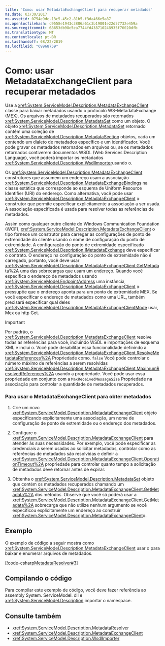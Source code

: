 ```yaml
---
title: 'Como: usar MetadataExchangeClient para recuperar metadados'
ms.date: 03/30/2017
ms.assetid: 0754e9dc-13c5-45c2-81b5-f3da466e5a87
ms.openlocfilehash: c9558e1943c3886a61c3b19801e22d57732e459a
ms.sourcegitcommit: 68653db98c5ea7744fd438710248935f70020dfb
ms.translationtype: MT
ms.contentlocale: pt-BR
ms.lasthandoff: 08/22/2019
ms.locfileid: "69968759"
---
```

# <a name="how-to-use-metadataexchangeclient-to-retrieve-metadata"></a>Como: usar MetadataExchangeClient para recuperar metadados
Use a <xref:System.ServiceModel.Description.MetadataExchangeClient> classe para baixar metadados usando o protocolo WS-MetadataExchange (MEX). Os arquivos de metadados recuperados são retornados <xref:System.ServiceModel.Description.MetadataSet> como um objeto. O objeto <xref:System.ServiceModel.Description.MetadataSet> retornado contém uma coleção de <xref:System.ServiceModel.Description.MetadataSection> objetos, cada um contendo um dialeto de metadados específico e um identificador. Você pode gravar os metadados retornados em arquivos ou, se os metadados retornados contiverem documentos WSDL (Web Services Description Language), você poderá importar os metadados <xref:System.ServiceModel.Description.WsdlImporter>usando o.  
  
 Os <xref:System.ServiceModel.Description.MetadataExchangeClient> construtores que assumem um endereço usam a associação <xref:System.ServiceModel.Description.MetadataExchangeBindings> na classe estática que corresponde ao esquema de Uniform Resource Identifier (URI) do endereço. Como alternativa, você pode usar <xref:System.ServiceModel.Description.MetadataExchangeClient> o construtor que permite especificar explicitamente a associação a ser usada. A associação especificada é usada para resolver todas as referências de metadados.  
  
 Assim como qualquer outro cliente do Windows Communication Foundation (WCF), <xref:System.ServiceModel.Description.MetadataExchangeClient> o tipo fornece um construtor para carregar as configurações de ponto de extremidade do cliente usando o nome de configuração do ponto de extremidade. A configuração do ponto de extremidade especificado <xref:System.ServiceModel.Description.IMetadataExchange> deve especificar o contrato. O endereço na configuração do ponto de extremidade não é carregado, portanto, você deve usar <xref:System.ServiceModel.Description.MetadataExchangeClient.GetMetadata%2A> uma das sobrecargas que usam um endereço. Quando você especifica o endereço de metadados usando <xref:System.ServiceModel.EndpointAddress> uma instância, <xref:System.ServiceModel.Description.MetadataExchangeClient> o pressupõe que o endereço aponta para um ponto de extremidade MEX. Se você especificar o endereço de metadados como uma URL, também precisará especificar qual deles <xref:System.ServiceModel.Description.MetadataExchangeClientMode> usar, Mex ou http Get.  
  
> [!IMPORTANT]
> Por padrão, o <xref:System.ServiceModel.Description.MetadataExchangeClient> resolve todas as referências para você, incluindo WSDL e importações de esquema XML e inclui o. Você pode desabilitar essa funcionalidade definindo a <xref:System.ServiceModel.Description.MetadataExchangeClient.ResolveMetadataReferences%2A> Propriedade como. `false` Você pode controlar o número máximo de referências a serem resolvidas <xref:System.ServiceModel.Description.MetadataExchangeClient.MaximumResolvedReferences%2A> usando a propriedade. Você pode usar essa propriedade em conjunto com a `MaxReceivedMessageSize` Propriedade na associação para controlar a quantidade de metadados recuperados.  
  
### <a name="to-use-metadataexchangeclient-to-obtain-metadata"></a>Para usar o MetadataExchangeClient para obter metadados  
  
1. Crie um novo <xref:System.ServiceModel.Description.MetadataExchangeClient> objeto especificando explicitamente uma associação, um nome de configuração de ponto de extremidade ou o endereço dos metadados.  
  
2. Configure o <xref:System.ServiceModel.Description.MetadataExchangeClient> para atender às suas necessidades. Por exemplo, você pode especificar as credenciais a serem usadas ao solicitar metadados, controlar como as referências de metadados são resolvidas e definir a <xref:System.ServiceModel.Description.MetadataExchangeClient.OperationTimeout%2A> propriedade para controlar quanto tempo a solicitação de metadados deve retornar antes de expirar.  
  
3. Obtenha o <xref:System.ServiceModel.Description.MetadataSet> objeto que contém os metadados recuperados chamando um <xref:System.ServiceModel.Description.MetadataExchangeClient.GetMetadata%2A> dos métodos. Observe que você só poderá usar a <xref:System.ServiceModel.Description.MetadataExchangeClient.GetMetadata%2A> sobrecarga que não utilize nenhum argumento se você especificou explicitamente um endereço ao construir <xref:System.ServiceModel.Description.MetadataExchangeClient>o.  
  
## <a name="example"></a>Exemplo  
 O exemplo de código a seguir mostra como <xref:System.ServiceModel.Description.MetadataExchangeClient> usar o para baixar e enumerar arquivos de metadados.  

 [!code-csharp[MetadataResolver#3](../../../../samples/snippets/csharp/VS_Snippets_CFX/metadataresolver/cs/client.cs#3)]  

## <a name="compiling-the-code"></a>Compilando o código  
 Para compilar este exemplo de código, você deve fazer referência ao assembly System. ServiceModel. dll e <xref:System.ServiceModel.Description> importar o namespace.  
  
## <a name="see-also"></a>Consulte também

- <xref:System.ServiceModel.Description.MetadataResolver>
- <xref:System.ServiceModel.Description.MetadataExchangeClient>
- <xref:System.ServiceModel.Description.WsdlImporter>

